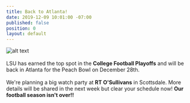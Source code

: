 ```yaml
---
title: Back to Atlanta!
date: 2019-12-09 10:01:00 -07:00
published: false
position: 0
layout: default
---
```


![alt text](https://lsu-phoenix-alumni.github.io/assets/img/PeachBowl.png)  
<br>
LSU has earned the top spot in the **College Football Playoffs** and will be back in Atlanta for the Peach Bowl on December 28th.  
<br>
We're planning a big watch party at **RT O'Sullivans** in Scottsdale. More details will be shared in the next week but clear your schedule now! **Our football season isn't over!!**